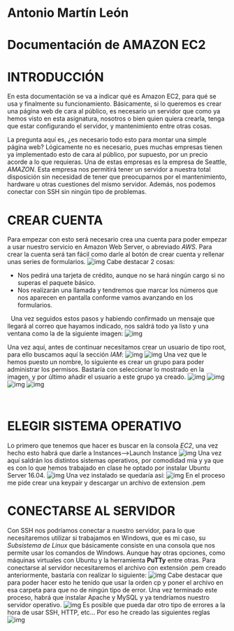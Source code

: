 # Antonio Martín León
# Documentación de AMAZON EC2

# INTRODUCCIÓN
En esta documentación se va a indicar qué es Amazon EC2, para qué se usa y finalmente su funcionamiento.
Básicamente, si lo queremos es crear una página web de cara al público, es necesario un servidor que como ya hemos visto en esta asignatura, nosotros o bien quien quiera crearla, tenga que estar configurando el servidor, y mantenimiento entre otras cosas.

La pregunta aquí es, ¿es necesario todo esto para montar una simple página web? Lógicamente no es necesario, pues muchas empresas tienen ya implementado esto de cara al público, por supuesto, por un precio acorde a lo que requieras. Una de estas empresas es la empresa de Seattle, *AMAZON*.  Esta empresa nos permitirá tener un servidor a nuestra total disposición sin necesidad de tener que preocuparnos por el mantenimiento, hardware u otras cuestiones del mismo servidor. Además, nos podemos conectar con SSH sin ningún tipo de problemas.

# CREAR CUENTA
Para empezar con esto será necesario crea una cuenta para poder empezar a usar nuestro servicio en Amazon Web Server, o abreviado *AWS*.
Para crear la cuenta será tan fácil como darle al botón de crear cuenta  y rellenar unas series de formularios.
![img](https://github.com/antonioml97/SWAP/blob/master/Trabajo/img/Trabajo_Crea.png)
Cabe destacar 2 cosas:
+ Nos pedirá una tarjeta de crédito, aunque no se hará ningún cargo si no superas el paquete básico.
+ Nos realizarán una llamada y tendremos que marcar los números que nos aparecen en pantalla conforme vamos avanzando en los formularios.


&nbsp;
Una vez seguidos estos pasos y habiendo confirmado un mensaje que llegará al correo que hayamos indicado, nos saldrá todo ya listo y una ventana como la de la siguiente imagen:
![img](https://github.com/antonioml97/SWAP/blob/master/Trabajo/img/Imagen_2.png)

Una vez aquí, antes de continuar necesitamos crear un usuario de tipo root, para ello buscamos aquí la sección *IAM*:
![img](https://github.com/antonioml97/SWAP/blob/master/Trabajo/img/Imagen%203.png)
![img](https://github.com/antonioml97/SWAP/blob/master/Trabajo/img/Imagen_4.png)
Una vez que le hemos puesto un nombre, lo siguiente es crear un grupo para poder administrar los permisos. Bastaría con seleccionar lo mostrado en la imagen, y por último añadir el usuario a este grupo ya creado.
![img](https://github.com/antonioml97/SWAP/blob/master/Trabajo/img/imagen_5.png)
![img](https://github.com/antonioml97/SWAP/blob/master/Trabajo/img/Imagen_6.png)
![img](https://github.com/antonioml97/SWAP/blob/master/Trabajo/img/Imagen_7.png)
![img](https://github.com/antonioml97/SWAP/blob/master/Trabajo/img/Imagen_8.png)

&nbsp;
# ELEGIR SISTEMA OPERATIVO
Lo primero que tenemos que hacer es buscar en la consola *EC2*, una vez hecho esto habrá que darle a Instances-->Launch Instance
![img](https://github.com/antonioml97/SWAP/blob/master/Trabajo/img/Imagen_9.png)
Una vez aquí saldrán los distintos sistemas operativos, por comodidad mía y ya que es con lo que hemos trabajado en clase he optado por instalar Ubuntu Server 16.04. ![img](https://github.com/antonioml97/SWAP/blob/master/Trabajo/img/Imagen_10.png)
Una vez instalado se quedaría así: ![img](https://github.com/antonioml97/SWAP/blob/master/Trabajo/img/Imagen_11.png)
En el proceso me pide crear una keypair y descargar un archivo de extension .pem

# CONECTARSE AL SERVIDOR
Con SSH nos podríamos conectar a nuestro servidor, para lo que necesitaremos utilizar si trabajamos en Windows, que es mi caso, su *Subsistema de Linux* que básicamente consiste en una consola que nos permite usar los comandos de Windows. Aunque hay otras opciones, como máquinas virtuales con Ubuntu y la herramienta **PuTTy** entre otras.
Para conectarse al servidor necesitaremos el archivo con extensión .pem creado anteriormente, bastaría con realizar lo siguiente:
![img](https://github.com/antonioml97/SWAP/blob/master/Trabajo/img/Imagen_12.png)
Cabe destacar que para poder hacer esto he tenido que usar la orden cp y poner el archivo en esa carpeta para que no de ningún tipo de error.
Una vez terminado este proceso, habrá que instalar Apache y MySQL  y ya tendríamos nuestro servidor operativo.
![img](https://github.com/antonioml97/SWAP/blob/master/Trabajo/img/Imagen_13.png)
Es posible que pueda dar otro tipo de errores a la hora de usar SSH, HTTP, etc…
Por eso he creado las siguientes reglas ![img](https://github.com/antonioml97/SWAP/blob/master/Trabajo/img/Imagen_14.png)
